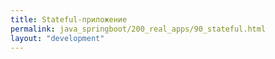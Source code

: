 ```yaml
---
title: Stateful-приложение
permalink: java_springboot/200_real_apps/90_stateful.html
layout: "development"
---
```



<div id="go-forth-button">
    <go-forth url="../400_infra.html" label="Работа с инфраструктурой" framework="{{ page.label_framework }}" ci="{{ page.label_ci }}" guide-code="{{ page.guide_code }}" base-url="{{ site.baseurl }}"></go-forth>
</div>
